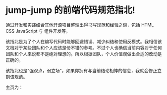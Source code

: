 # jump-jump 的前端代码规范指北!

通过开发和实践结合其他开源项目整理出得书写规范和经验之谈，包括 HTML CSS JavaScript 与 组件开发等。  

该指北是为了个人在编写代码时能够回避错误、减少纠结和使用反模式。我相信该文档对于某些团队和个人应该是份不错的参考。不过个人也确信当前内容对于任何团队和个人来说都不是绝对理想的。所以根据团队，个人价值观做出合适的改动是正确的。  

该指北也是"强观点，弱立场"，如果你拥有与当前结论相悖的信息，我就会修正立刻该规范。

主页为： 